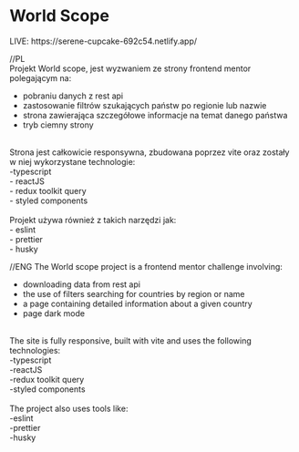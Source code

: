 <h1>World Scope</h1> 
LIVE: https://serene-cupcake-692c54.netlify.app/<br />

//PL<br />
Projekt World scope, jest wyzwaniem ze strony frontend mentor polegającym na:<br />
- pobraniu danych z rest api<br />
- zastosowanie filtrów szukających państw po regionie lub nazwie<br />
- strona zawierająca szczegółowe informacje na temat danego państwa<br />
- tryb ciemny strony<br />
<br />
Strona jest całkowicie responsywna, zbudowana poprzez vite oraz zostały w niej wykorzystane technologie:<br />
-typescript <br />
- reactJS <br />
- redux toolkit query<br />
- styled components<br />
<br />
Projekt używa również z takich narzędzi jak: <br />
- eslint<br />
- prettier<br />
- husky <br />

//ENG
The World scope project is a frontend mentor challenge involving:<br />
- downloading data from rest api<br />
- the use of filters searching for countries by region or name<br />
- a page containing detailed information about a given country<br />
- page dark mode<br />
<br />
The site is fully responsive, built with vite and uses the following technologies: <br />
-typescript <br />
-reactJS <br />
-redux toolkit query<br />
-styled components<br />
<br />
The project also uses tools like: <br />
-eslint<br />
-prettier<br />
-husky <br />
